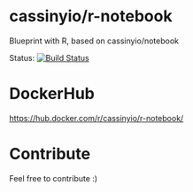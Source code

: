 # cassinyio/r-notebook
Blueprint with R, based on cassinyio/notebook

Status: [![Build Status](https://travis-ci.org/cassinyio/r-notebook.svg?branch=master)](https://travis-ci.org/cassinyio/r-notebook)

# DockerHub
https://hub.docker.com/r/cassinyio/r-notebook/

# Contribute
Feel free to contribute :)
